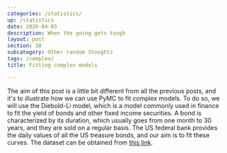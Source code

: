 ```yaml
---
categories: /statistics/
up: /statistics
date: 2026-04-03
description: When the going gets tough
layout: post
section: 10
subcategory: Other random thoughts
tags: /complex/
title: Fitting complex models

---
```





The aim of this post is a little bit different from all the previous
posts, and it's to illustrate how we can use PyMC to fit complex models.
To do so, we will use the Diebold-Li model, which is a model commonly
used in finance to fit the yield of bonds and other fixed income securities.
A bond is characterized by its duration, which usually goes from one
month to 30 years, and they are sold on a regular basis.
The US federal bank provides the daily values of all the US treasure bonds,
and our aim is to fit these curves.
The dataset can be obtained from
[this link](https://home.treasury.gov/resource-center/data-chart-center/interest-rates/TextView?type=daily_treasury_yield_curve&field_tdr_date_value=2025).
